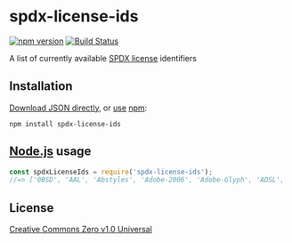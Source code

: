 # spdx-license-ids

[![npm version](https://img.shields.io/npm/v/spdx-license-ids.svg)](https://www.npmjs.org/package/spdx-license-ids)
[![Build Status](https://travis-ci.org/shinnn/spdx-license-ids.svg?branch=master)](https://travis-ci.org/shinnn/spdx-license-ids)

A list of currently available [SPDX license](https://spdx.org/licenses/) identifiers

## Installation

[Download JSON directly](https://raw.githubusercontent.com/shinnn/spdx-license-ids/master/index.json), or [use](https://docs.npmjs.com/cli/install) [npm](https://docs.npmjs.com/getting-started/what-is-npm):

```
npm install spdx-license-ids
```

## [Node.js](https://nodejs.org/) usage

```javascript
const spdxLicenseIds = require('spdx-license-ids');
//=> ['0BSD', 'AAL', 'Abstyles', 'Adobe-2006', 'Adobe-Glyph', 'ADSL', 'AFL-1.1', ...]
```

## License

[Creative Commons Zero v1.0 Universal](https://creativecommons.org/publicdomain/zero/1.0/deed)
